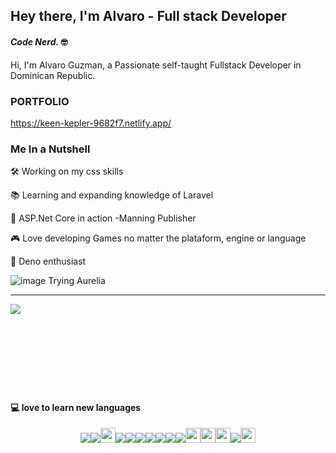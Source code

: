 ## Hey there, I'm Alvaro - Full stack Developer
####  _Code Nerd._ 🤓

Hi, I'm Alvaro Guzman, a Passionate self-taught Fullstack Developer in Dominican Republic.

### PORTFOLIO
https://keen-kepler-9682f7.netlify.app/

### Me In a Nutshell
  🛠️ Working on my css skills
  
  📚 Learning and expanding knowledge of Laravel
  
  🔖 ASP.Net Core in action -Manning Publisher
  
  🎮 Love developing Games no matter the plataform, engine or language
  
  🦕 Deno enthusiast 
  
  ![image](https://user-images.githubusercontent.com/53130414/110413869-0b9fb400-8065-11eb-9115-d038926ae6d9.png) Trying Aurelia


---

<img src="https://github-readme-stats.vercel.app/api?username=aag2807&show_icons=true&theme=tokyonight" align="left"/>
<br />
<br />
<br />
<br />
<br />
<br />
<br />
<br />


#### 💻 love to learn new languages
  
<div align="center">
<img src="https://img.icons8.com/color/24/000000/javascript.png"/><img src="https://img.icons8.com/color/24/000000/vue-js.png"/><img src="https://raw.githubusercontent.com/sveltejs/svelte/29052aba7d0b78316d3a52aef1d7ddd54fe6ca84/site/static/images/svelte-android-chrome-512.png"  width="24" height="24"/><img src="https://img.icons8.com/color/24/000000/angularjs.png"/><img src="https://img.icons8.com/color/24/000000/react-native.png"/><img src="https://img.icons8.com/color/24/000000/golang.png"/><img src="https://img.icons8.com/color/24/000000/c-plus-plus-logo.png"/><img src="https://img.icons8.com/color/24/000000/c-sharp-logo.png"/><img src="https://img.icons8.com/office/20/000000/ruby-programming-language.png"/><img src="https://img.icons8.com/dusk/24/000000/python.png"/><img src="https://upload.wikimedia.org/wikipedia/commons/thumb/1/1b/Svelte_Logo.svg/1200px-Svelte_Logo.svg.png" width="24" height="24"/><img src="https://raw.githubusercontent.com/webpack/media/master/logo/icon-square-big.png"  height="24" width="24"/><img src="https://cdn.freebiesupply.com/logos/large/2x/rust-logo-png-transparent.png" width="24" height="24" /><img src="https://img.icons8.com/color/24/000000/haskell.png"/><img src="https://upload.wikimedia.org/wikipedia/commons/thumb/8/84/Deno.svg/1200px-Deno.svg.png" width="24" height="24"/>
</div>

